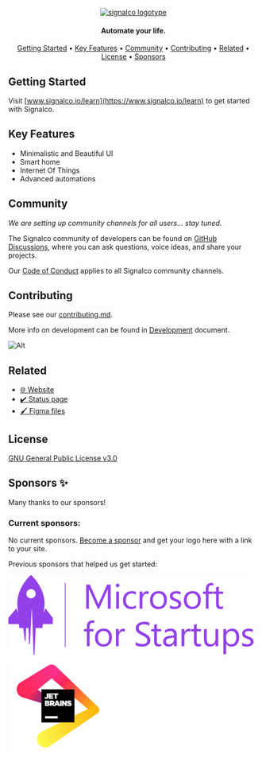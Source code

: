 <p align="center">
    <a href="https://www.signalco.io">
        <picture>
            <source media="(prefers-color-scheme: dark)" srcset="https://www.signalco.io/LogotypeDark.png">
            <img height="98" width="350" alt="signalco logotype" src="https://www.signalco.io/LogotypeLight.png">
        </picture>
    </a>
</p>
<h4 align="center">Automate your life.</h4>

<p align="center">
    <a href="#getting-started">Getting Started</a> •
    <a href="#key-features">Key Features</a> •
    <a href="#community">Community</a> •
    <a href="#contributing">Contributing</a> •
    <a href="#related">Related</a> •
    <a href="#license">License</a> •
    <a href="#sponsors">Sponsors</a>
</p>

## Getting Started

Visit [www.signalco.io/learn](https://www.signalco.io/learn) to get started with Signalco.

## Key Features

- Minimalistic and Beautiful UI
- Smart home
- Internet Of Things
- Advanced automations

## Community

_We are setting up community channels for all users... stay tuned._

The Signalco community of developers can be found
on [GitHub Discussions](https://github.com/signalco-io/signalco/discussions), where you can ask questions, voice ideas,
and share your projects.

Our [Code of Conduct](https://github.com/signalco-io/signalco/blob/main/CODE_OF_CONDUCT.md) applies to all Signalco
community channels.

## Contributing

Please see our [contributing.md](/CONTRIBUTING.md).

More info on development can be found in [Development](/DEVELOPMENT.md) document.

![Alt](https://repobeats.axiom.co/api/embed/d033729632144af008d06e42940bb9c689fb339a.svg "Repobeats analytics image")

## Related

- [🌐 Website](https://www.signalco.io)
- [✔️ Status page](https://status.signalco.io)
- [🖌️ Figma files](https://www.figma.com/file/8cMJOfjFdQBiGdWTvr2SB1/Signalco.io-Design?node-id=78%3A684)

## License

[GNU General Public License v3.0](LICENSE)

## Sponsors ✨

Many thanks to our sponsors!

### Current sponsors:

No current sponsors. [Become a sponsor](https://www.signalco.io/sponsor) and get your logo here with a link to your
site.

Previous sponsors that helped us get started:

![Microsoft for Startups](/docs/sponsors/ms_startups.png)
![JetBrains](/docs/sponsors/jb_beam.png)

